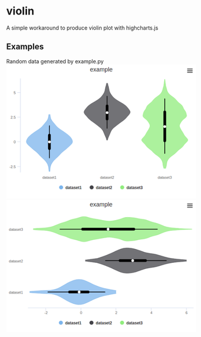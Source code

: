 # violin
A simple workaround to produce violin plot with highcharts.js

## Examples
Random data generated by example.py    
![example2](img/example2.png)
![example1](img/example1.png)
